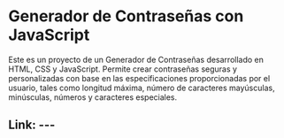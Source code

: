 # Generador de Contraseñas con JavaScript

Este es un proyecto de un Generador de Contraseñas desarrollado en HTML, CSS y JavaScript. Permite crear contraseñas seguras y personalizadas con base en las especificaciones proporcionadas por el usuario, tales como longitud máxima, número de caracteres mayúsculas, minúsculas, números y caracteres especiales.

## Link: ---
